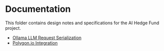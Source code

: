 # Documentation

This folder contains design notes and specifications for the AI Hedge Fund project.

- [Ollama LLM Request Serialization](specs/ollama_serialization_spec.md)
- [Polygon.io Integration](specs/polygon_data_provider_spec.md)
